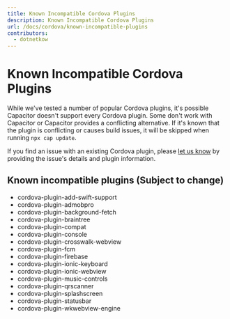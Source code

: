 ```yaml
---
title: Known Incompatible Cordova Plugins
description: Known Incompatible Cordova Plugins
url: /docs/cordova/known-incompatible-plugins
contributors:
  - dotnetkow
---
```


# Known Incompatible Cordova Plugins

<p class="intro">While we've tested a number of popular Cordova plugins, it's possible Capacitor doesn't support every Cordova plugin. Some don't work with Capacitor or Capacitor provides a conflicting alternative. If it's known that the plugin is conflicting or causes build issues, it will be skipped when running <code>npx cap update</code>.</p>

<p class="intro">If you find an issue with an existing Cordova plugin, please <a href="https://github.com/ionic-team/capacitor/issues/new" target="_blank">let us know</a> by providing the issue's details and plugin information.<p class="intro">

## Known incompatible plugins (Subject to change)

- cordova-plugin-add-swift-support
- cordova-plugin-admobpro
- cordova-plugin-background-fetch
- cordova-plugin-braintree
- cordova-plugin-compat
- cordova-plugin-console
- cordova-plugin-crosswalk-webview
- cordova-plugin-fcm
- cordova-plugin-firebase
- cordova-plugin-ionic-keyboard
- cordova-plugin-ionic-webview
- cordova-plugin-music-controls
- cordova-plugin-qrscanner
- cordova-plugin-splashscreen
- cordova-plugin-statusbar
- cordova-plugin-wkwebview-engine